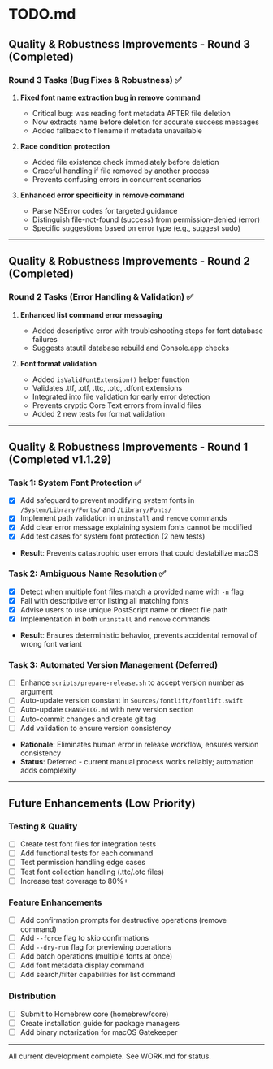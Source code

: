 # TODO.md
<!-- this_file: TODO.md -->

## Quality & Robustness Improvements - Round 3 (Completed)

### Round 3 Tasks (Bug Fixes & Robustness) ✅
1. **Fixed font name extraction bug in remove command**
   - Critical bug: was reading font metadata AFTER file deletion
   - Now extracts name before deletion for accurate success messages
   - Added fallback to filename if metadata unavailable

2. **Race condition protection**
   - Added file existence check immediately before deletion
   - Graceful handling if file removed by another process
   - Prevents confusing errors in concurrent scenarios

3. **Enhanced error specificity in remove command**
   - Parse NSError codes for targeted guidance
   - Distinguish file-not-found (success) from permission-denied (error)
   - Specific suggestions based on error type (e.g., suggest sudo)

---

## Quality & Robustness Improvements - Round 2 (Completed)

### Round 2 Tasks (Error Handling & Validation) ✅
1. **Enhanced list command error messaging**
   - Added descriptive error with troubleshooting steps for font database failures
   - Suggests atsutil database rebuild and Console.app checks

2. **Font format validation**
   - Added `isValidFontExtension()` helper function
   - Validates .ttf, .otf, .ttc, .otc, .dfont extensions
   - Integrated into file validation for early error detection
   - Prevents cryptic Core Text errors from invalid files
   - Added 2 new tests for format validation

---

## Quality & Robustness Improvements - Round 1 (Completed v1.1.29)

### Task 1: System Font Protection ✅
- [x] Add safeguard to prevent modifying system fonts in `/System/Library/Fonts/` and `/Library/Fonts/`
- [x] Implement path validation in `uninstall` and `remove` commands
- [x] Add clear error message explaining system fonts cannot be modified
- [x] Add test cases for system font protection (2 new tests)
- **Result**: Prevents catastrophic user errors that could destabilize macOS

### Task 2: Ambiguous Name Resolution ✅
- [x] Detect when multiple font files match a provided name with `-n` flag
- [x] Fail with descriptive error listing all matching fonts
- [x] Advise users to use unique PostScript name or direct file path
- [x] Implementation in both `uninstall` and `remove` commands
- **Result**: Ensures deterministic behavior, prevents accidental removal of wrong font variant

### Task 3: Automated Version Management (Deferred)
- [ ] Enhance `scripts/prepare-release.sh` to accept version number as argument
- [ ] Auto-update version constant in `Sources/fontlift/fontlift.swift`
- [ ] Auto-update `CHANGELOG.md` with new version section
- [ ] Auto-commit changes and create git tag
- [ ] Add validation to ensure version consistency
- **Rationale**: Eliminates human error in release workflow, ensures version consistency
- **Status**: Deferred - current manual process works reliably; automation adds complexity

---

## Future Enhancements (Low Priority)

### Testing & Quality
- [ ] Create test font files for integration tests
- [ ] Add functional tests for each command
- [ ] Test permission handling edge cases
- [ ] Test font collection handling (.ttc/.otc files)
- [ ] Increase test coverage to 80%+

### Feature Enhancements
- [ ] Add confirmation prompts for destructive operations (remove command)
- [ ] Add `--force` flag to skip confirmations
- [ ] Add `--dry-run` flag for previewing operations
- [ ] Add batch operations (multiple fonts at once)
- [ ] Add font metadata display command
- [ ] Add search/filter capabilities for list command

### Distribution
- [ ] Submit to Homebrew core (homebrew/core)
- [ ] Create installation guide for package managers
- [ ] Add binary notarization for macOS Gatekeeper

---

All current development complete. See WORK.md for status.
